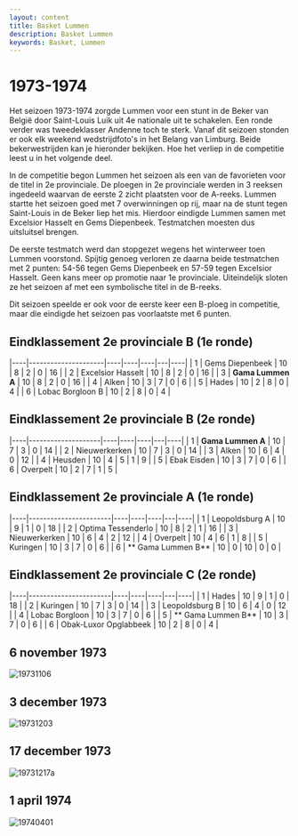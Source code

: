 ```yaml
---
layout: content
title: Basket Lummen
description: Basket Lummen
keywords: Basket, Lummen
---
```


# 1973-1974

Het seizoen 1973-1974 zorgde Lummen voor een stunt in de Beker van België door Saint-Louis Luik uit 4e nationale uit te schakelen. Een ronde verder was tweedeklasser Andenne toch te sterk. Vanaf dit seizoen stonden er ook elk weekend wedstrijdfoto's in het Belang van Limburg. Beide bekerwestrijden kan je hieronder bekijken. Hoe het verliep in de competitie leest u in het volgende deel.

In de competitie begon Lummen het seizoen als een van de favorieten voor de titel in 2e provinciale. De ploegen in 2e provinciale werden in 3 reeksen ingedeeld waarvan de eerste 2 zicht plaatsten voor de A-reeks. Lummen startte het seizoen goed met 7 overwinningen op rij, maar na de stunt tegen Saint-Louis in de Beker liep het mis. Hierdoor eindigde Lummen samen met Excelsior Hasselt en Gems Diepenbeek. Testmatchen moesten dus uitsluitsel brengen.

De eerste testmatch werd dan stopgezet wegens het winterweer toen Lummen voorstond. Spijtig genoeg verloren ze daarna beide testmatchen met 2 punten: 54-56 tegen Gems Diepenbeek en 57-59 tegen Excelsior Hasselt. Geen kans meer op promotie naar 1e provinciale. Uiteindelijk sloten ze het seizoen af met een symbolische titel in de B-reeks.

Dit seizoen speelde er ook voor de eerste keer een B-ploeg in competitie, maar die eindigde het seizoen pas voorlaatste met 6 punten.

## Eindklassement 2e provinciale B (1e ronde)

|----|---------------------|----|----|----|---|----|
| 1  | Gems Diepenbeek     | 10 | 8  | 2  | 0 | 16 |
| 2  | Excelsior Hasselt   | 10 | 8  | 2  | 0 | 16 |
| 3  | **Gama Lummen A**   | 10 | 8  | 2  | 0 | 16 |
| 4  | Alken               | 10 | 3  | 7  | 0 | 6  |
| 5  | Hades               | 10 | 2  | 8  | 0 | 4  |
| 6  | Lobac Borgloon B    | 10 | 2  | 8  | 0 | 4  |

## Eindklassement 2e provinciale B (2e ronde)

|----|--------------------|----|----|----|---|----|
| 1  | **Gama Lummen A**  | 10 | 7  | 3  | 0 | 14 |
| 2  | Nieuwerkerken      | 10 | 7  | 3  | 0 | 14 |
| 3  | Alken              | 10 | 6  | 4  | 0 | 12 |
| 4  | Heusden            | 10 | 4  | 5  | 1 | 9  |
| 5  | Ebak Eisden        | 10 | 3  | 7  | 0 | 6  |
| 6  | Overpelt           | 10 | 2  | 7  | 1 | 5  |

## Eindklassement 2e provinciale A (1e ronde)

|----|-----------------------|----|----|----|---|----|
| 1  | Leopoldsburg A        | 10 | 9  | 1  | 0 | 18 |
| 2  | Optima Tessenderlo    | 10 | 8  | 2  | 1 | 16 |
| 3  | Nieuwerkerken         | 10 | 6  | 4  | 2 | 12 |
| 4  | Overpelt              | 10 | 4  | 6  | 1 | 8  |
| 5  | Kuringen              | 10 | 3  | 7  | 0 | 6  |
| 6  | ** Gama Lummen B**  | 10 | 0  | 10 | 0 | 0  |

## Eindklassement 2e provinciale C (2e ronde)

|----|-----------------------|----|----|----|---|----|
| 1  | Hades                 | 10 | 9  | 1  | 0 | 18 |
| 2  | Kuringen              | 10 | 7  | 3  | 0 | 14 |
| 3  | Leopoldsburg B        | 10 | 6  | 4  | 0 | 12 |
| 4  | Lobac Borgloon        | 10 | 3  | 7  | 0 | 6  |
| 5  | ** Gama Lummen B**    | 10 | 3  | 7  | 0 | 6  |
| 6  | Obak-Luxor Opglabbeek | 10 | 2  | 8  | 0 | 4  |

## 6 november 1973

![19731106](/club/geschiedenis/1973-1974/19731106.gif)

## 3 december 1973

![19731203](/club/geschiedenis/1973-1974/19731203.gif)

## 17 december 1973

![19731217a](/club/geschiedenis/1973-1974/19731217a.gif)

## 1 april 1974

![19740401](/club/geschiedenis/1973-1974/19740401.gif)
